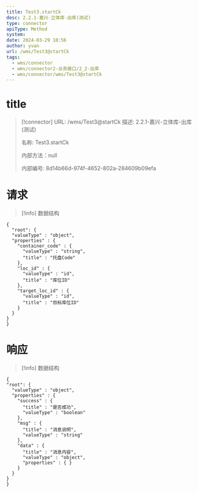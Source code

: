 ```yaml
---
title: Test3.startCk
desc: 2.2.1-嘉兴-立体库-出库(测试)
type: connector
apiType: Method
system: 
date: 2024-03-29 10:56
author: yvan
url: /wms/Test3@startCk
tags: 
  - wms/connector
  - wms/connector2-业务接口/2_2-出库
  - wms/connector/wms/Test3@startCk
---
```


# title
> [!connector] URL: /wms/Test3@startCk
> 描述: 2.2.1-嘉兴-立体库-出库(测试)
> 
> 名称: Test3.startCk
> 
> 内部方法：null
> 
> 内部编号: 8d14b66d-974f-4652-802a-284609b09efa


# 请求
> [!info] 数据结构
```beanSchema
{
  "root": {
  "valueType" : "object",
  "properties" : {
    "container_code" : {
      "valueType" : "string",
      "title" : "托盘Code"
    },
    "loc_id" : {
      "valueType" : "id",
      "title" : "库位ID"
    },
    "target_loc_id" : {
      "valueType" : "id",
      "title" : "目标库位ID"
    }
  }
}
}
```

# 响应
> [!info] 数据结构
```beanSchema
{
"root": {
  "valueType" : "object",
  "properties" : {
    "success" : {
      "title" : "是否成功",
      "valueType" : "boolean"
    },
    "msg" : {
      "title" : "消息说明",
      "valueType" : "string"
    },
    "data" : {
      "title" : "消息内容",
      "valueType" : "object",
      "properties" : { }
    }
  }
}
}
```

